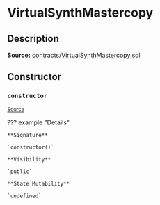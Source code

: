 # VirtualSynthMastercopy

## Description

**Source:** [contracts/VirtualSynthMastercopy.sol](https://github.com/Synthetixio/synthetix/tree/v2.44.0-alpha-2/contracts/VirtualSynthMastercopy.sol)

## Constructor

### `constructor`

<sub>[Source](https://github.com/Synthetixio/synthetix/tree/v2.44.0-alpha-2/contracts/VirtualSynthMastercopy.sol#L9)</sub>

??? example "Details"

    **Signature**

    `constructor()`

    **Visibility**

    `public`

    **State Mutability**

    `undefined`
